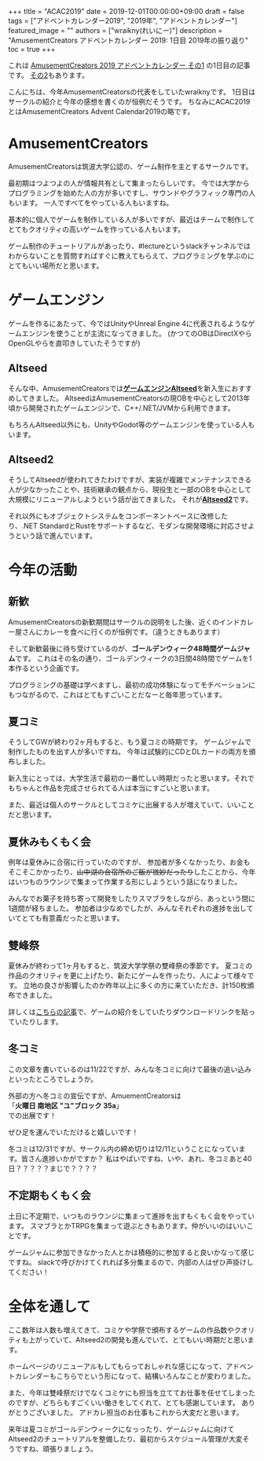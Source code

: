 +++
title =  "ACAC2019"
date = 2019-12-01T00:00:00+09:00
draft = false
tags = ["アドベントカレンダー2019", "2019年", "アドベントカレンダー"]
featured_image = ""
authors = ["wraikny(れいにー)"]
description = "AmusementCreators アドベントカレンダー 2019: 1日目 2019年の振り返り"
toc = true
+++

これは [AmusementCreators 2019 アドベントカレンダー その1](https://adventar.org/calendars/4152) の1日目の記事です。
[その2](https://adventar.org/calendars/4561)もあります。

こんにちは、今年AmusementCreatorsの代表をしていたwraiknyです。
1日目はサークルの紹介と今年の感想を書くのが恒例だそうです。
ちなみにACAC2019とはAmusementCreators Advent Calendar2019の略です。

# AmusementCreators
AmusementCreatorsは筑波大学公認の、ゲーム制作を主とするサークルです。

最初期はつよつよの人が情報共有として集まったらしいです。
今では大学からプログラミングを始めた人の方が多いですし、サウンドやグラフィック専門の人もいます。
一人ですべてをやっている人もいますね。

基本的に個人でゲームを制作している人が多いですが、最近はチームで制作してとてもクオリティの高いゲームを作っている人もいます。

ゲーム制作のチュートリアルがあったり、#lectureというslackチャンネルではわからないことを質問すればすぐに教えてもらえて、プログラミングを学ぶのにとてもいい場所だと思います。

# ゲームエンジン
ゲームを作るにあたって、今ではUnityやUnreal Engine 4に代表されるようなゲームエンジンを使うことが主流になってきました。
(かつてのOBはDirectXやらOpenGLやらを直叩きしていたそうですが)

## Altseed
そんな中、AmusementCreatorsでは[**ゲームエンジンAltseed**](http://altseed.github.io/)を新入生におすすめしてきました。
AltseedはAmusementCreatorsの現OBを中心として2013年頃から開発されたゲームエンジンで、C++/.NET/JVMから利用できます。

もちろんAltseed以外にも、UnityやGodot等のゲームエンジンを使っている人もいます。

## Altseed2
そうしてAltseedが使われてきたわけですが、実装が複雑でメンテナンスできる人が少なかったことや、技術継承の観点から、現役生と一部のOBを中心として大規模にリニューアルしようという話が出てきました。
それが[**Altseed2**](https://github.com/altseed/altseed2)です。

それ以外にもオブジェクトシステムをコンポーネントベースに改修したり、.NET StandardとRustをサポートするなど、モダンな開発環境に対応させようという話で進んでいます。


# 今年の活動
## 新歓
AmusementCreatorsの新歓期間はサークルの説明をした後、近くのインドカレー屋さんにカレーを食べに行くのが恒例です。（違うときもあります）

そして新歓最後に待ち受けているのが、**ゴールデンウィーク48時間ゲームジャム**です。
これはその名の通り、ゴールデンウィークの3日間48時間でゲームを1本作るという企画です。

プログラミングの基礎は学べますし、最初の成功体験になってモチベーションにもつながるので、これはとてもすごいことだなーと毎年思っています。

## 夏コミ
そうしてGWが終わり2ヶ月もすると、もう夏コミの時期です。
ゲームジャムで制作したものを出す人が多いですね。
今年は試験的にCDとDLカードの両方を頒布しました。

新入生にとっては、大学生活で最初の一番忙しい時期だったと思います。それでもちゃんと作品を完成させられてる人は本当にすごいと思います。

また、最近は個人のサークルとしてコミケに出展する人が増えていて、いいことだと思います。

## 夏休みもくもく会
例年は夏休みに合宿に行っていたのですが、
参加者が多くなかったり、お金もそこそこかかったり、<strike>山中湖の合宿所のご飯が微妙だったり</strike>したことから、今年はいつものラウンジで集まって作業する形にしようという話になりました。

みんなでお菓子を持ち寄って開発をしたりスマブラをしながら、あっという間に1週間が経ちました。
参加者は少なめでしたが、みんなそれぞれの進捗を出していてとても有意義だったと思います。

## 雙峰祭
夏休みが終わって1ヶ月もすると、筑波大学学祭の雙峰祭の季節です。
夏コミの作品のクオリティを更に上げたり、新たにゲームを作ったり、人によって様々です。
立地の良さが影響したのか昨年以上に多くの方に来ていただき、計150枚頒布できました。

詳しくは[こちらの記事](/news/sohosai2019/)で、ゲームの紹介をしていたりダウンロードリンクを貼っていたりします。


## 冬コミ
この文章を書いているのは11/22ですが、みんな冬コミに向けて最後の追い込みといったところでしょうか。

外部の方へ冬コミの宣伝ですが、AmuementCreatorsは  
「**火曜日 南地区 "ユ"ブロック 35a**」  
での出展です！

ぜひ足を運んでいただけると嬉しいです！

冬コミは12/31ですが、サークル内の締め切りは12/11ということになっています。皆さん進捗いかがですか？
私はやばいですね、いや、あれ、冬コミあと40日？？？？？まじで？？？？

## 不定期もくもく会
土日に不定期で、いつものラウンジに集まって進捗を出すもくもく会をやっています。
スマブラとかTRPGを集まって遊ぶときもあります。仲がいいのはいいことです。

ゲームジャムに参加できなかった人とかは積極的に参加すると良いかなって感じですね。
slackで呼びかけてくれれば多分集まるので、内部の人はぜひ声掛けしてください！

# 全体を通して
ここ数年は人数も増えてきて、コミケや学祭で頒布するゲームの作品数やクオリティも上がっていて、Altseed2の開発も進んでいて、とてもいい時期だと思います。

ホームページのリニューアルもしてもらっておしゃれな感じになって、アドベントカレンダーもこちらでという形になって、結構いろんなことが変わりました。

また、今年は雙峰祭だけでなくコミケにも担当を立ててお仕事を任せてしまったのですが、どちらもすごくいい働きをしてくれて、とても感謝しています。
ありがとうございました。
アドカレ担当のお仕事もこれから大変だと思います。

来年は夏コミがゴールデンウィークになっったり、ゲームジャムに向けてAltseed2のチュートリアルを整備したり、最初からスケジュール管理が大変そうですね、頑張りましょう。
